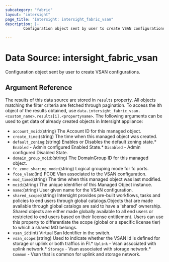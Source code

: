 ```yaml
---
subcategory: "fabric"
layout: "intersight"
page_title: "Intersight: intersight_fabric_vsan"
description: |-
        Configuration object sent by user to create VSAN configurations.

---
```


# Data Source: intersight_fabric_vsan
Configuration object sent by user to create VSAN configurations.
## Argument Reference
The results of this data source are stored in `results` property.
All objects matching the filter criteria are fetched through pagination.
To access the ith object of the results obtained, use `data.intersight_fabric_vsan.<custom_name>.results[i].<propertyname>`.
The following arguments can be used to get data of already created objects in Intersight appliance:
* `account_moid`:(string) The Account ID for this managed object. 
* `create_time`:(string) The time when this managed object was created. 
* `default_zoning`:(string) Enables or Disables the default zoning state.* `Enabled` - Admin configured Enabled State.* `Disabled` - Admin configured Disabled State. 
* `domain_group_moid`:(string) The DomainGroup ID for this managed object. 
* `fc_zone_sharing_mode`:(string) Logical grouping mode for fc ports. 
* `fcoe_vlan`:(int) FCOE Vlan associated to the VSAN configuration. 
* `mod_time`:(string) The time when this managed object was last modified. 
* `moid`:(string) The unique identifier of this Managed Object instance. 
* `name`:(string) User given name for the VSAN configuration. 
* `shared_scope`:(string) Intersight provides pre-built workflows, tasks and policies to end users through global catalogs.Objects that are made available through global catalogs are said to have a 'shared' ownership. Shared objects are either made globally available to all end users or restricted to end users based on their license entitlement. Users can use this property to differentiate the scope (global or a specific license tier) to which a shared MO belongs. 
* `vsan_id`:(int) Virtual San Identifier in the switch. 
* `vsan_scope`:(string) Used to indicate whether the VSAN Id is defined for storage or uplink or both traffics in FI.* `Uplink` - Vsan associated with uplink network.* `Storage` - Vsan associated with storage network.* `Common` - Vsan that is common for uplink and storage network. 
 
